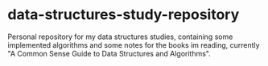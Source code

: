 # data-structures-study-repository
Personal repository for my data structures studies, containing some implemented algorithms and some notes for the books im reading, currently "A Common Sense Guide to Data Structures and Algorithms".

